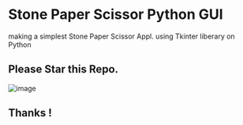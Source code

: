 # Stone Paper Scissor Python GUI
making a simplest Stone Paper Scissor Appl. using Tkinter liberary on Python
## Please Star this Repo.
![image](https://user-images.githubusercontent.com/59284238/119581275-de4ee080-bddf-11eb-903f-cfc3a5ad2b06.png)
## Thanks !
